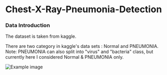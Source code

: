 # Chest-X-Ray-Pneumonia-Detection

### Data Introduction
The dataset is taken from kaggle. 

There are two category in kaggle's data sets : Normal and PNEUMONIA.
Note: PNEUMONIA can also split into "virus" and "bacteria" class, but currently here I considered Normal & PNEUMONIA only.

![Example image](link-to-image)
